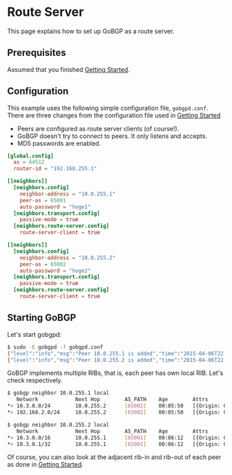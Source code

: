 # Route Server

This page explains how to set up GoBGP as a route server.

## Prerequisites

Assumed that you finished [Getting Started](https://github.com/osrg/gobgp/blob/master/docs/sources/getting-started.md).

## Configuration

This example uses the following simple configuration file, `gobgpd.conf`. There are three changes from 
the configuration file used in [Getting Started](https://github.com/osrg/gobgp/blob/master/docs/sources/getting-started.md)

 * Peers are configured as route server clients (of course!).
 * GoBGP doesn't try to connect to peers. It only listens and accepts.
 * MD5 passwords are enabled.

```toml
[global.config]
  as = 64512
  router-id = "192.168.255.1"

[[neighbors]]
  [neighbors.config]
    neighbor-address = "10.0.255.1"
    peer-as = 65001
    auto-password = "hoge1"
  [neighbors.transport.config]
    passive-mode = true
  [neighbors.route-server.config]
    route-server-client = true

[[neighbors]]
  [neighbors.config]
    neighbor-address = "10.0.255.2"
    peer-as = 65002
    auto-password = "hoge2"
  [neighbors.transport.config]
    passive-mode = true
  [neighbors.route-server.config]
    route-server-client = true
```

## Starting GoBGP

Let's start gobgpd:

```bash
$ sudo -E gobgpd -f gobgpd.conf
{"level":"info","msg":"Peer 10.0.255.1 is added","time":"2015-04-06T22:55:57+09:00"}
{"level":"info","msg":"Peer 10.0.255.2 is added","time":"2015-04-06T22:55:57+09:00"}
```

GoBGP implements multiple RIBs, that is, each peer has own local
RIB. Let's check respectively.

```bash
$ gobgp neighbor 10.0.255.1 local
   Network            Next Hop        AS_PATH    Age        Attrs
*> 10.3.0.0/24        10.0.255.2      [65002]    00:05:50   [{Origin: 0} {Med: 0}]
*> 192.168.2.0/24     10.0.255.2      [65002]    00:05:50   [{Origin: 0} {Med: 0}]
```

```bash
$ gobgp neighbor 10.0.255.2 local
   Network            Next Hop        AS_PATH    Age        Attrs
*> 10.3.0.0/16        10.0.255.1      [65001]    00:06:12   [{Origin: 0} {Med: 0}]
*> 10.3.0.1/32        10.0.255.1      [65001]    00:06:12   [{Origin: 0} {Med: 0}]
```

Of course, you can also look at the adjacent rib-in and rib-out of each peer as done in [Getting Started](https://github.com/osrg/gobgp/blob/master/docs/sources/getting-started.md).
